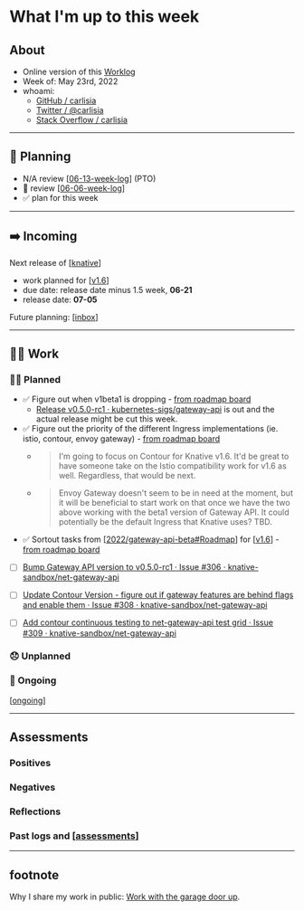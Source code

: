 # What I'm up to this week

## About
- Online version of this [Worklog](https://carlisia.github.io/carlisia/)
- Week of: May 23rd, 2022
- whoami:
  - [GitHub / carlisia](https://github.com/carlisia)
  - [Twitter / @carlisia](https://twitter.com/carlisia)
  - [Stack Overflow / carlisia](https://stackoverflow.com/users/3389881/carlisia)

---
## 📝 Planning
- N/A review [[06-13-week-log]] (PTO)
- 🚫 review [[06-06-week-log]]
- ✅ plan for this week

---
## ➡️ Incoming
Next release of [[knative]]
- work planned for [[v1.6]]
- due date: release date minus 1.5 week, **06-21**
- release date: **07-05**

Future planning: [[inbox]]

---
## 🏋️‍♀️ Work

### 🙋‍♀️ Planned
- ✅ Figure out when v1beta1 is dropping - [from roadmap board](https://github.com/orgs/knative-sandbox/projects/10/views/2)
  - [Release v0.5.0-rc1 · kubernetes-sigs/gateway-api](https://github.com/kubernetes-sigs/gateway-api/releases/tag/v0.5.0-rc1) is out and the actual release might be cut this week.
- ✅ Figure out the priority of the different Ingress implementations (ie. istio, contour, envoy gateway) - [from roadmap board](https://github.com/orgs/knative-sandbox/projects/10/views/2)
  - > I'm going to focus on Contour for Knative v1.6. It'd be great to have someone take on the Istio compatibility work for v1.6 as well. Regardless, that would be next.
  - > Envoy Gateway doesn't seem to be in need at the moment, but it will be beneficial to start work on that once we have the two above working with the beta1 version of Gateway API. It could potentially be the default Ingress that Knative uses? TBD.
- ✅ Sortout tasks from [[2022/gateway-api-beta#Roadmap]] for [[v1.6]] - [from roadmap board](https://github.com/orgs/knative-sandbox/projects/10/views/2)
- [ ] [Bump Gateway API version to v0.5.0-rc1 · Issue #306 · knative-sandbox/net-gateway-api](https://github.com/knative-sandbox/net-gateway-api/issues/306)
- [ ] [Update Contour Version - figure out if gateway features are behind flags and enable them · Issue #308 · knative-sandbox/net-gateway-api](https://github.com/knative-sandbox/net-gateway-api/issues/308)
- [ ] [Add contour continuous testing to net-gateway-api test grid · Issue #309 · knative-sandbox/net-gateway-api](https://github.com/knative-sandbox/net-gateway-api/issues/309)


### 😞 Unplanned

### 🔁 Ongoing
[[ongoing]]

---

## Assessments
### Positives
### Negatives
### Reflections
### Past logs and [[assessments]]
---
## footnote
Why I share my work in public: [Work with the garage door up](https://notes.andymatuschak.org/z21cgR9K3UcQ5a7yPsj2RUim3oM2TzdBByZu).

[//begin]: # "Autogenerated link references for markdown compatibility"
[06-13-week-log]: 2022/06-jun/06-13-week-log.md "log week of June 13th"
[06-06-week-log]: 2022/06-jun/06-06-week-log.md "log week of June 6th"
[knative]: learning/knative.md "knative"
[v1.6]: contributions/v1.6.md "v1.6"
[inbox]: contributions/inbox.md "inbox"
[2022/gateway-api-beta#Roadmap]: scrapbook/2022/gateway-api-beta.md "gateway-api beta"
[ongoing]: knative/ongoing.md "ongoing"
[assessments]: 2022/assessments.md "assessments"
[//end]: # "Autogenerated link references"